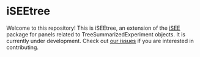 # iSEEtree

Welcome to this repository! This is iSEEtree, an extension of the [iSEE](https://github.com/iSEE/iSEE) package for panels related to TreeSummarizedExperiment objects. It is currently under development. Check out [our issues](https://github.com/RiboRings/iSEEtree/issues) if you are interested in contributing.
